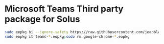 # Microsoft Teams Third party package for Solus

```sh
sudo eopkg bi --ignore-safety https://raw.githubusercontent.com/jeanblanchard/solus-microsoft-teams/master/pspec.xml
sudo eopkg it teams-*.eopkg;sudo rm google-chrome-*.eopkg
```
